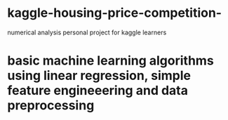 # kaggle-housing-price-competition-
numerical analysis personal project for kaggle learners 

# basic machine learning algorithms using linear regression, simple feature engineeering and data preprocessing 
